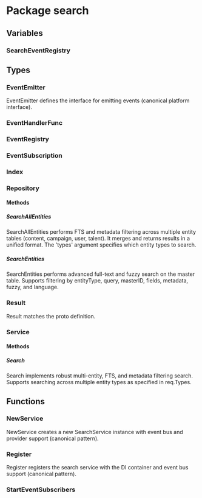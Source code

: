 # Package search

## Variables

### SearchEventRegistry

## Types

### EventEmitter

EventEmitter defines the interface for emitting events (canonical platform interface).

### EventHandlerFunc

### EventRegistry

### EventSubscription

### Index

### Repository

#### Methods

##### SearchAllEntities

SearchAllEntities performs FTS and metadata filtering across multiple entity tables (content,
campaign, user, talent). It merges and returns results in a unified format. The 'types' argument
specifies which entity types to search.

##### SearchEntities

SearchEntities performs advanced full-text and fuzzy search on the master table. Supports filtering
by entityType, query, masterID, fields, metadata, fuzzy, and language.

### Result

Result matches the proto definition.

### Service

#### Methods

##### Search

Search implements robust multi-entity, FTS, and metadata filtering search. Supports searching across
multiple entity types as specified in req.Types.

## Functions

### NewService

NewService creates a new SearchService instance with event bus and provider support (canonical
pattern).

### Register

Register registers the search service with the DI container and event bus support (canonical
pattern).

### StartEventSubscribers
